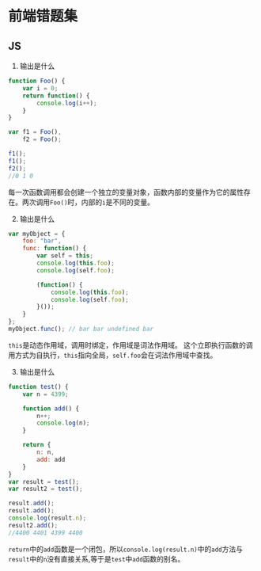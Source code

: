 # 前端错题集

## JS

1. 输出是什么

```javascript
function Foo() {
    var i = 0;
    return function() {
        console.log(i++);
    }
}

var f1 = Foo(),
    f2 = Foo();

f1();
f1();
f2();
//0 1 0
```

每一次函数调用都会创建一个独立的变量对象，函数内部的变量作为它的属性存在。两次调用`Foo()`时，内部的`i`是不同的变量。

2. 输出是什么

```javascript
var myObject = {
    foo: "bar",
    func: function() {
    	var self = this;
    	console.log(this.foo);
    	console.log(self.foo);

    	(function() {
    	    console.log(this.foo);
    	    console.log(self.foo);
    	}());
    }
};
myObject.func(); // bar bar undefined bar
```

`this`是动态作用域，调用时绑定，作用域是词法作用域。
这个立即执行函数的调用方式为自执行，`this`指向全局，`self.foo`会在词法作用域中查找。

3. 输出是什么

```javascript
function test() {
    var n = 4399;

    function add() {
        n++;
        console.log(n);
    }

    return {
        n: n,
        add: add
    }
}
var result = test();
var result2 = test();

result.add();
result.add();
console.log(result.n);
result2.add();
//4400 4401 4399 4400
```
`return`中的`add`函数是一个闭包，所以`console.log(result.n)`中的`add`方法与`result`中的`n`没有直接关系,等于是`test`中`add`函数的别名。
